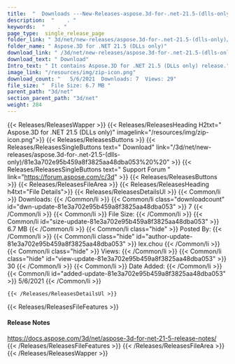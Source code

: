 ```yaml
---
title:  "  Downloads ---New-Releases-aspose.3d-for-.net-21.5-(dlls-only) . " 
description:  "    . " 
keywords:  "    . " 
page_type:  single_release_page
folder_link: " 3d/net/new-releases/aspose.3d-for-.net-21.5-(dlls-only)/"
folder_name: " Aspose.3D for .NET 21.5 (DLLs only)"
download_link: " /3d/net/new-releases/aspose.3d-for-.net-21.5-(dlls-only)/81e3a702e95b459a8f3825aa48dba053"
download_text: " Download"
Intro_text: " It contains Aspose.3D for .NET 21.5 (DLLs only) release."
image_link: "/resources/img/zip-icon.png"
download_count: "   5/6/2021  Downloads: 7  Views: 29"
file_size: "  File Size: 6.7 MB "
parent_path: "3d/net"
section_parent_path: "3d/net"
weight: 284
---
```


{{< Releases/ReleasesWapper >}}
  {{< Releases/ReleasesHeading H2txt=" Aspose.3D for .NET 21.5 (DLLs only)" imagelink="/resources/img/zip-icon.png">}}
  {{< Releases/ReleasesButtons >}}
    {{< Releases/ReleasesSingleButtons text=" Download" link="/3d/net/new-releases/aspose.3d-for-.net-21.5-(dlls-only)/81e3a702e95b459a8f3825aa48dba053%20%20" >}}
    {{< Releases/ReleasesSingleButtons text=" Support Forum " link="https://forum.aspose.com/c/3d" >}}
  {{< Releases/ReleasesButtons >}}
  {{< Releases/ReleasesFileArea >}}
    {{< Releases/ReleasesHeading h4txt="File Details">}}
    {{< Releases/ReleasesDetailsUl >}}
            {{< Common/li  >}} Downloads: {{< /Common/li >}} 
      {{< Common/li class="downloadcount" id="dwn-update-81e3a702e95b459a8f3825aa48dba053" >}} 7 {{< /Common/li >}} 
      {{< Common/li  >}} File Size: {{< /Common/li >}} 
      {{< Common/li id="size-update-81e3a702e95b459a8f3825aa48dba053" >}} 6.7 MB {{< /Common/li >}} 
      {{< Common/li  class="hide" >}} Posted By: {{< /Common/li >}} 
      {{< Common/li class="hide" id="author-update-81e3a702e95b459a8f3825aa48dba053" >}} lex.chou {{< /Common/li >}} 
      {{< Common/li class="hide"  >}} Views: {{< /Common/li >}} 
      {{< Common/li class="hide" id="view-update-81e3a702e95b459a8f3825aa48dba053" >}} 30 {{< /Common/li >}} 
      {{< Common/li  >}} Date Added: {{< /Common/li >}} 
      {{< Common/li id="added-update-81e3a702e95b459a8f3825aa48dba053" >}} 5/6/2021 {{< /Common/li >}} 

    {{< /Releases/ReleasesDetailsUl >}}

  {{< Releases/ReleasesFileFeatures >}}
      <h4>Release Notes</h4><div><a href="https://docs.aspose.com/3d/net/aspose-3d-for-net-21-5-release-notes/">https://docs.aspose.com/3d/net/aspose-3d-for-net-21-5-release-notes/</a></div>
  {{< /Releases/ReleasesFileFeatures >}}
 {{< /Releases/ReleasesFileArea >}}
{{< /Releases/ReleasesWapper >}}


